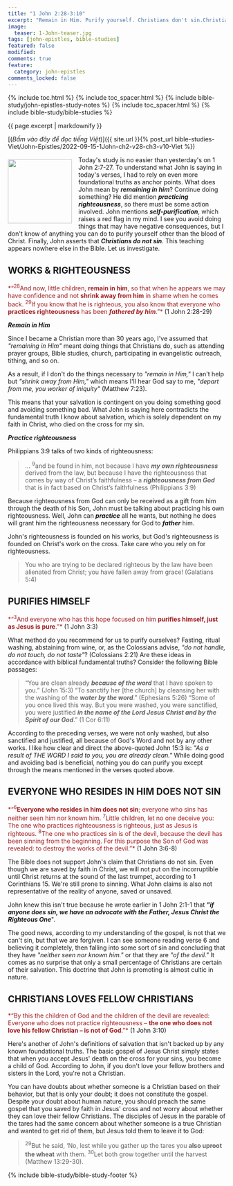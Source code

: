 ```yaml
---
title: "1 John 2:28-3:10"
excerpt: "Remain in Him. Purify yourself. Christians don't sin.Christians love fellow Christians."
image:
  teaser: 1-John-teaser.jpg
tags: [john-epistles, bible-studies]
featured: false
modified:
comments: true
feature:
  category: john-epistles
comments_locked: false
---
```


{% include toc.html %}
{% include toc_spacer.html %}
{% include bible-study/john-epistles-study-notes %}
{% include toc_spacer.html %}
{% include bible-study/bible-studies %}

{{ page.excerpt | markdownify }}

[(<em>Bấm vào đây để đọc tiếng Việt</em>)]({{ site.url }}{% post_url bible-studies-Viet/John-Epistles/2022-09-15-1John-ch2-v28-ch3-v10-Viet %})
<div>
<p>
<img alt src="http://vacsf.org/assets/images/1-John-teaser.jpg" style="border: 0px none; margin: 7px 15px 0px 0px; max-width: 100%; height: 148px; padding: 0px; float: left;">
    Today's study is no easier than yesterday's on 1 John 2:7-27. To understand what John is saying in today's verses, I had to rely on even more foundational truths as anchor points. What does John mean by <i><strong>remaining in him</strong></i>? Continue doing something? He did mention <i><strong>practicing righteousness</strong></i>, so there must be some action involved. John mentions <i><strong>self-purification</strong></i>, which raises a red flag in my mind. I see you avoid doing things that may have negative consequences, but I don't know of anything you can do to purify yourself other than the blood of Christ. Finally, John asserts that <i><strong>Christians do not sin</strong></i>. This teaching appears nowhere else in the Bible. Let us investigate.
</p>
</div>


## WORKS & RIGHTEOUSNESS  

<span style="color: rgb(159, 29, 33);">
*“<sup>28</sup>And now, little children, <strong>remain in him</strong>, so that when he appears we may have confidence and not <strong>shrink away from him</strong> in shame when he comes back. <sup>29</sup>If you know that he is righteous, you also know that everyone who <strong>practices righteousness</strong> has been <i><strong>fathered by him</strong></i>.”*
</span>
(1 John 2:28-29) 

***Remain in Him***

Since I became a Christian more than 30 years ago, I've assumed that *"remaining in Him"* meant doing things that Christians do, such as attending prayer groups, Bible studies, church, participating in evangelistic outreach, tithing, and so on.

As a result, if I don't do the things necessary to *"remain in Him,"* I can't help but *"shrink away from Him,"* which means I'll hear God say to me, *"depart from me, you worker of iniquity"* (Matthew 7:23).

This means that your salvation is contingent on you doing something good and avoiding something bad. What John is saying here contradicts the fundamental truth I know about salvation, which is solely dependent on my faith in Christ, who died on the cross for my sin.

***Practice righteousness***

Philippians 3:9 talks of two kinds of righteousness:

>  … <sup>9</sup>and be found in him, not because I have ***my own righteousness*** derived from the law, but because I have the righteousness that comes by way of Christ’s faithfulness – a ***righteousness from God*** that is in fact based on Christ’s faithfulness (Philippians 3:9)

Because righteousness from God can only be received as a gift from him through the death of his Son, John must be talking about practicing his own righteousness. Well, John can ***practice*** all he wants, but nothing he does will grant him the righteousness necessary for God to ***father*** him.

John's righteousness is founded on his works, but God's righteousness is founded on Christ's work on the cross. Take care who you rely on for righteousness.

> You who are trying to be declared righteous by the law have been alienated from Christ; you have fallen away from grace! (Galatians 5:4)

## PURIFIES HIMSELF  

<span style="color: rgb(159, 29, 33);">
*“<sup>3</sup>And everyone who has this hope focused on him <strong>purifies himself, just as Jesus is pure</strong>.”*
</span>
(1 John 3:3) 

What method do you recommend for us to purify ourselves? Fasting, ritual washing, abstaining from wine, or, as the Colossians advise, *"do not handle, do not touch, do not taste"*? (Colossians 2:21) Are these ideas in accordance with biblical fundamental truths? Consider the following Bible passages:

> “You are clean already ***because of the word*** that I have  spoken to you.” (John 15:3)
> “To sanctify her \[the church\] by cleansing her with the washing of the ***water by the word***.” (Ephesians 5:26)
> “Some of you once lived this way. But you were washed, you were sanctified, you were justified ***in the name of the Lord Jesus Christ and by the Spirit of our God***.” (1 Cor 6:11)

According to the preceding verses, we were not only washed, but also sanctified and justified, all because of God's Word and not by any other works. I like how clear and direct the above-quoted John 15:3 is: *"As a result of THE WORD I said to you, you are already clean."* While doing good and avoiding bad is beneficial, nothing you do can purify you except through the means mentioned in the verses quoted above.

## EVERYONE WHO RESIDES IN HIM DOES NOT SIN


<span style="color: rgb(159, 29, 33);">
*“<sup>6</sup><strong>Everyone who resides in him does not sin</strong>; everyone who sins has neither seen him nor known him. <sup>7</sup>Little children, let no one deceive you: The one who practices righteousness is righteous, just as Jesus is righteous. <sup>8</sup>The one who practices sin is of the devil, because the devil has been sinning from the beginning. For this purpose the Son of God was revealed: to destroy the works of the devil.”*
</span>
(1 John 3:6-8)  

The Bible does not support John's claim that Christians do not sin. Even though we are saved by faith in Christ, we will not put on the incorruptible until Christ returns at the sound of the last trumpet, according to 1 Corinthians 15. We're still prone to sinning. What John claims is also not representative of the reality of anyone, saved or unsaved.

John knew this isn't true because he wrote earlier in 1 John 2:1-1 that ***"if anyone does sin, we have an advocate with the Father, Jesus Christ the Righteous One***". 

The good news, according to my understanding of the gospel, is not that we can't sin, but that we are forgiven. I can see someone reading verse 6 and believing it completely, then falling into some sort of sin and concluding that they have *"neither seen nor known him."* or that they are *"of the devil."* It comes as no surprise that only a small percentage of Christians are certain of their salvation. This doctrine that John is promoting is almost cultic in nature.

## CHRISTIANS LOVES FELLOW CHRISTIANS  

<span style="color: rgb(159, 29, 33);">
*“By this the children of God and the children of the devil are revealed: Everyone who does not practice righteousness – <strong>the one who does not love his fellow Christian – is not of God</strong>.”*
</span> (1 John 3:10)  

Here's another of John's definitions of salvation that isn't backed up by any known foundational truths. The basic gospel of Jesus Christ simply states that when you accept Jesus' death on the cross for your sins, you become a child of God. According to John, if you don't love your fellow brothers and sisters in the Lord, you're not a Christian.

You can have doubts about whether someone is a Christian based on their behavior, but that is only your doubt; it does not constitute the gospel. Despite your doubt about human nature, you should preach the same gospel that you saved by faith in Jesus' cross and not worry about whether they can love their fellow Christians. The disciples of Jesus in the parable of the tares had the same concern about whether someone is a true Christian and wanted to get rid of them, but Jesus told them to leave it to God:

> <sup>29</sup>But he said, ‘No, lest while you gather up the tares you <strong>also uproot the wheat</strong> with them. <sup>30</sup>Let both grow together until the harvest (Matthew 13:29-30).

{% include bible-study/bible-study-footer %}

